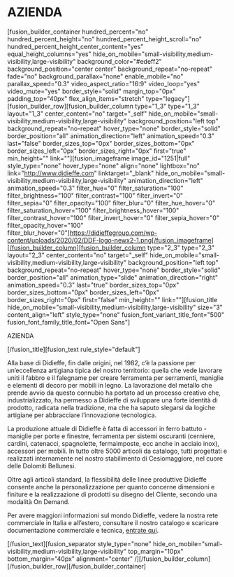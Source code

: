 # AZIENDA

[fusion_builder_container hundred_percent="no" hundred_percent_height="no" hundred_percent_height_scroll="no" hundred_percent_height_center_content="yes" equal_height_columns="yes" hide_on_mobile="small-visibility,medium-visibility,large-visibility" background_color="#edeff2" background_position="center center" background_repeat="no-repeat" fade="no" background_parallax="none" enable_mobile="no" parallax_speed="0.3" video_aspect_ratio="16:9" video_loop="yes" video_mute="yes" border_style="solid" margin_top="0px" padding_top="40px" flex_align_items="stretch" type="legacy"][fusion_builder_row][fusion_builder_column type="1_3" type="1_3" layout="1_3" center_content="no" target="_self" hide_on_mobile="small-visibility,medium-visibility,large-visibility" background_position="left top" background_repeat="no-repeat" hover_type="none" border_style="solid" border_position="all" animation_direction="left" animation_speed="0.3" last="false" border_sizes_top="0px" border_sizes_bottom="0px" border_sizes_left="0px" border_sizes_right="0px" first="true" min_height="" link=""][fusion_imageframe image_id="1251|full" style_type="none" hover_type="none" align="none" lightbox="no" link="http://www.didieffe.com" linktarget="_blank" hide_on_mobile="small-visibility,medium-visibility,large-visibility" animation_direction="left" animation_speed="0.3" filter_hue="0" filter_saturation="100" filter_brightness="100" filter_contrast="100" filter_invert="0" filter_sepia="0" filter_opacity="100" filter_blur="0" filter_hue_hover="0" filter_saturation_hover="100" filter_brightness_hover="100" filter_contrast_hover="100" filter_invert_hover="0" filter_sepia_hover="0" filter_opacity_hover="100" filter_blur_hover="0"]https://didieffegroup.com/wp-content/uploads/2020/02/DDF-logo-newx2-1.png[/fusion_imageframe][/fusion_builder_column][fusion_builder_column type="2_3" type="2_3" layout="2_3" center_content="no" target="_self" hide_on_mobile="small-visibility,medium-visibility,large-visibility" background_position="left top" background_repeat="no-repeat" hover_type="none" border_style="solid" border_position="all" animation_type="slide" animation_direction="right" animation_speed="0.3" last="true" border_sizes_top="0px" border_sizes_bottom="0px" border_sizes_left="0px" border_sizes_right="0px" first="false" min_height="" link=""][fusion_title hide_on_mobile="small-visibility,medium-visibility,large-visibility" size="3" content_align="left" style_type="none" fusion_font_variant_title_font="500" fusion_font_family_title_font="Open Sans"]

AZIENDA

[/fusion_title][fusion_text rule_style="default"]

Alla base di Didieffe, fin dalle origini, nel 1982, c’è la passione per un’eccellenza artigiana tipica del nostro territorio: quella che vede lavorare uniti il fabbro e il falegname per creare ferramenta per serramenti, maniglie e elementi di decoro per mobili in legno. La lavorazione del metallo che prende avvio da questo connubio ha portato ad un processo creativo che, industrializzato, ha permesso a Didieffe di sviluppare una forte identità di prodotto, radicata nella tradizione, ma che ha saputo slegarsi da logiche artigiane per abbracciare l’innovazione tecnologica.

La produzione attuale di Didieffe è fatta di accessori in ferro battuto - maniglie per porte e finestre, ferramenta per sistemi oscuranti (cerniere, cardini, catenacci, spagnolette, fermaimposte, ecc anche in acciaio inox), accessori per mobili. In tutto oltre 5000 articoli da catalogo, tutti progettati e realizzati internamente nel nostro stabilimento di Cesiomaggiore, nel cuore delle Dolomiti Bellunesi.

Oltre agli articoli standard, la flessibilità delle linee produttive Didieffe consente anche la personalizzazione per quanto concerne dimensioni e finiture e la realizzazione di prodotti su disegno del Cliente, secondo una modalità On Demand.

Per avere maggiori informazioni sul mondo Didieffe, vedere la nostra rete commerciale in Italia e all’estero, consultare il nostro catalogo e scaricare documentazione commerciale e tecnica, [entrate qui](http://www.didieffe.com).

[/fusion_text][fusion_separator style_type="none" hide_on_mobile="small-visibility,medium-visibility,large-visibility" top_margin="10px" bottom_margin="40px" alignment="center" /][/fusion_builder_column][/fusion_builder_row][/fusion_builder_container]